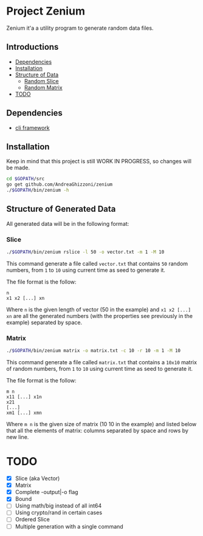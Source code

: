 # Project Zenium
Zenium it'a a utility program to generate random data files.

## Introductions
* [Dependencies](#dependencies)
* [Installation](#installation)
* [Structure of Data](#structure-of-generated-data)
    - [Random Slice](#slice)
    - [Random Matrix](#matrix)
* [TODO](#todo)
    
## Dependencies
 - [cli framework](https://github.com/urfave/cli)

## Installation
Keep in mind that this project is still WORK IN PROGRESS, so changes will be
made.
```bash
cd $GOPATH/src
go get github.com/AndreaGhizzoni/zenium
./$GOPATH/bin/zenium -h
```

## Structure of Generated Data
All generated data will be in the following format:

### Slice
```bash
./$GOPATH/bin/zenium rslice -l 50 -o vector.txt -m 1 -M 10
```
This command generate a file called `vector.txt` that contains `50` random 
numbers, from `1` to `10` using current time as seed to generate it.

The file format is the follow:
```
n
x1 x2 [...] xn
```
Where `n` is the given length of vector (50 in the example) and `x1 x2 [...] xn`
are all the generated numbers (with the properties see previously in the 
example) separated by space.


### Matrix
```bash
./$GOPATH/bin/zenium matrix -o matrix.txt -c 10 -r 10 -m 1 -M 10
```
This command generate a file called `matrix.txt` that contains a `10x10` matrix
of random numbers, from `1` to `10` using current time as seed to generate it.

The file format is the follow:
```
m n
x11 [...] x1n
x21
[...]
xm1 [...] xmn
```
Where `m n` is the given size of matrix (10 10 in the example) and listed below
that all the elements of matrix: columns separated by space and rows by new line.

# TODO
- [x] Slice (aka Vector)
- [x] Matrix
- [x] Complete -output|-o flag
- [x] Bound
- [ ] Using math/big instead of all int64
- [ ] Using crypto/rand in certain cases
- [ ] Ordered Slice
- [ ] Multiple generation with a single command